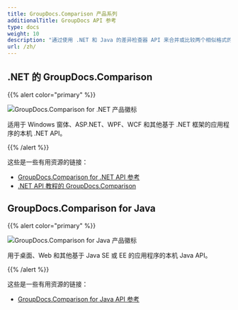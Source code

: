 ```yaml
---
title: GroupDocs.Comparison 产品系列
additionalTitle: GroupDocs API 参考
type: docs
weight: 10
description: "通过使用 .NET 和 Java 的差异检查器 API 来合并或比较两个相似格式的文档"
url: /zh/
---
```


## .NET 的 GroupDocs.Comparison

{{% alert color="primary" %}} 

![GroupDocs.Comparison for .NET 产品徽标](../gdocs_net.png)

适用于 Windows 窗体、ASP.NET、WPF、WCF 和其他基于 .NET 框架的应用程序的本机 .NET API。

{{% /alert %}} 

这些是一些有用资源的链接：

- [GroupDocs.Comparison for .NET API 参考](/comparison/zh/net/)
- [.NET API 教程的 GroupDocs.Comparison](/tutorials/comparison/zh/net/)


## GroupDocs.Comparison for Java

{{% alert color="primary" %}}

![GroupDocs.Comparison for Java 产品徽标](../gdocs_java.png)

用于桌面、Web 和其他基于 Java SE 或 EE 的应用程序的本机 Java API。

{{% /alert %}}

这些是一些有用资源的链接：

- [GroupDocs.Comparison for Java API 参考](/comparison/java/)
